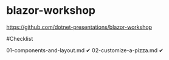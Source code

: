 # blazor-workshop
https://github.com/dotnet-presentations/blazor-workshop

#Checklist

01-components-and-layout.md ✔
02-customize-a-pizza.md ✔
